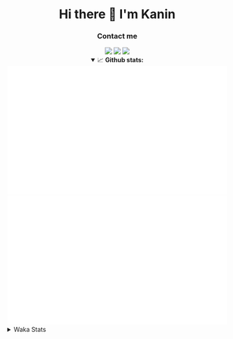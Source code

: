 <div align="center">
 <h1>Hi there 👋 I'm Kanin</h1>
 <h3>Contact me</h3>
 <a href="mailto:im@kanin.dev"><img src="https://img.shields.io/badge/gmail-%23D14836.svg?&style=for-the-badge&logo=gmail&logoColor=white"/></a>
 <a href="https://twitter.com/KaninDev"><img src="https://img.shields.io/badge/twitter-%231DA1F2.svg?&style=for-the-badge&logo=twitter&logoColor=white"/></a>
 <a href="https://www.linkedin.com/in/KaninDev"><img src="https://img.shields.io/badge/linkedin-%230077B5.svg?&style=for-the-badge&logo=linkedin&logoColor=white"/></a>
<details open>
  <summary>📈 <b>Github stats:</b></summary>
  <img src="https://github.com/Kanin/Kanin/blob/master/scripts/GitHubStats/generated/overview.svg"/>
  <img src="https://github.com/Kanin/Kanin/blob/master/scripts/GitHubStats/generated/languages.svg"/>
</details>
</div>

<details>
 <summary>Waka Stats</summary>

<!--START_SECTION:waka-->
![Profile Views](http://img.shields.io/badge/Profile%20Views-14-blue)

![Lines of code](https://img.shields.io/badge/From%20Hello%20World%20I%27ve%20Written-31893%20lines%20of%20code-blue)

**🐱 My Github Data** 

> 🏆 246 Contributions in the Year 2021
 > 
> 📦 36.6 kB Used in Github's Storage 
 > 
> 🚫 Not Opted to Hire
 > 
> 📜 11 Public Repositories 
 > 
> 🔑 5 Private Repositories  
 > 
**I'm an Early 🐤** 

```text
🌞 Morning    99 commits     ████░░░░░░░░░░░░░░░░░░░░░   17.9% 
🌆 Daytime    216 commits    █████████░░░░░░░░░░░░░░░░   39.06% 
🌃 Evening    121 commits    █████░░░░░░░░░░░░░░░░░░░░   21.88% 
🌙 Night      117 commits    █████░░░░░░░░░░░░░░░░░░░░   21.16%

```
📅 **I'm Most Productive on Monday** 

```text
Monday       110 commits    █████░░░░░░░░░░░░░░░░░░░░   19.89% 
Tuesday      86 commits     ████░░░░░░░░░░░░░░░░░░░░░   15.55% 
Wednesday    89 commits     ████░░░░░░░░░░░░░░░░░░░░░   16.09% 
Thursday     63 commits     ██░░░░░░░░░░░░░░░░░░░░░░░   11.39% 
Friday       50 commits     ██░░░░░░░░░░░░░░░░░░░░░░░   9.04% 
Saturday     54 commits     ██░░░░░░░░░░░░░░░░░░░░░░░   9.76% 
Sunday       101 commits    ████░░░░░░░░░░░░░░░░░░░░░   18.26%

```


📊 **This Week I Spent My Time On** 

```text
⌚︎ Time Zone: America/New_York

💬 Programming Languages: 
Python                   4 hrs 14 mins       ███████████████████░░░░░░   76.37% 
SCSS                     22 mins             █░░░░░░░░░░░░░░░░░░░░░░░░   6.76% 
virtualenv               12 mins             █░░░░░░░░░░░░░░░░░░░░░░░░   3.84% 
YAML                     12 mins             █░░░░░░░░░░░░░░░░░░░░░░░░   3.68% 
JSON                     10 mins             ░░░░░░░░░░░░░░░░░░░░░░░░░   3.28%

🔥 Editors: 
PyCharm                  4 hrs 53 mins       ██████████████████████░░░   88.15% 
IntelliJ                 39 mins             ███░░░░░░░░░░░░░░░░░░░░░░   11.85%

🐱‍💻 Projects: 
TomsBot                  1 hr 52 mins        ████████░░░░░░░░░░░░░░░░░   33.96% 
CGLS                     1 hr 45 mins        ████████░░░░░░░░░░░░░░░░░   31.78% 
Naila.py                 1 hr 14 mins        █████░░░░░░░░░░░░░░░░░░░░   22.39% 
Kanin                    22 mins             █░░░░░░░░░░░░░░░░░░░░░░░░   6.76% 
Discord-chat-replica     16 mins             █░░░░░░░░░░░░░░░░░░░░░░░░   5.09%

💻 Operating System: 
Linux                    5 hrs 32 mins       █████████████████████████   100.0%

```

**I Mostly Code in Python** 

```text
Python                   21 repos            ███████████████████░░░░░░   77.78% 
JavaScript               3 repos             ██░░░░░░░░░░░░░░░░░░░░░░░   11.11% 
Kotlin                   1 repo              █░░░░░░░░░░░░░░░░░░░░░░░░   3.7% 
HTML                     1 repo              █░░░░░░░░░░░░░░░░░░░░░░░░   3.7% 
Java                     1 repo              █░░░░░░░░░░░░░░░░░░░░░░░░   3.7%

```


**Timeline**

![Chart not found](https://raw.githubusercontent.com/Kanin/Kanin/master/charts/bar_graph.png) 


 Last Updated on 14/07/2021
<!--END_SECTION:waka-->
</details>
